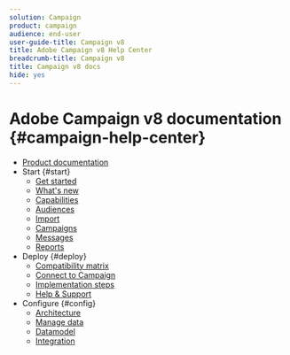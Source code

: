 ```yaml
---
solution: Campaign
product: campaign
audience: end-user
user-guide-title: Campaign v8
title: Adobe Campaign v8 Help Center
breadcrumb-title: Campaign v8
title: Campaign v8 docs
hide: yes
---
```


# Adobe Campaign v8 documentation {#campaign-help-center}

+ [Product documentation](adobe-campaign-home.md)
+ Start {#start}
  + [Get started](start/get-started.md)
  + [What's new](start/whats-new.md)
  + [Capabilities](start/capability-matrix.md)
  + [Audiences](start/audiences.md)
  + [Import](start/import.md)
  + [Campaigns](start/campaigns.md)
  + [Messages](start/create-message.md)
  + [Reports](start/reporting.md)
+ Deploy {#deploy}
  + [Compatibility matrix](start/compatibility-matrix.md)
  + [Connect to Campaign](start/connect.md)
  + [Implementation steps](start/implement.md)
  + [Help & Support](start/support.md)
+ Configure {#config}
  + [Architecture](start/architecture.md)
  + [Manage data](start/replication.md)
  + [Datamodel](start/datamodel.md)
  + [Integration](start/integration.md)

